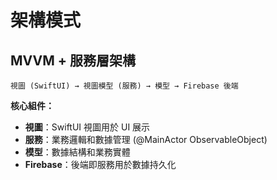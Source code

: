 # 架構模式

## MVVM + 服務層架構

```
視圖 (SwiftUI) → 視圖模型 (服務) → 模型 → Firebase 後端
```

**核心組件：**
- **視圖**：SwiftUI 視圖用於 UI 展示
- **服務**：業務邏輯和數據管理 (@MainActor ObservableObject)
- **模型**：數據結構和業務實體
- **Firebase**：後端即服務用於數據持久化
